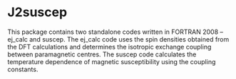 # J2suscep
This package contains two standalone codes written in FORTRAN 2008 – ej_calc and suscep. 
The ej_calc code uses the spin densities obtained from the DFT calculations and determines the isotropic exchange coupling between paramagnetic centres. 
The suscep code calculates the temperature dependence of magnetic susceptibility using the coupling constants.
